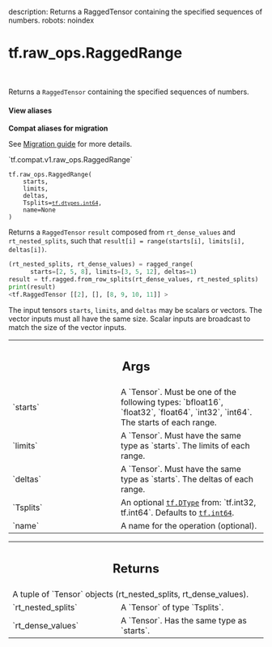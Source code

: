 description: Returns a RaggedTensor containing the specified sequences of numbers.
robots: noindex

# tf.raw_ops.RaggedRange

<!-- Insert buttons and diff -->

<table class="tfo-notebook-buttons tfo-api nocontent" align="left">

</table>



Returns a `RaggedTensor` containing the specified sequences of numbers.


<section class="expandable">
  <h4 class="showalways">View aliases</h4>
  <p>
<b>Compat aliases for migration</b>
<p>See
<a href="https://www.tensorflow.org/guide/migrate">Migration guide</a> for
more details.</p>
<p>`tf.compat.v1.raw_ops.RaggedRange`</p>
</p>
</section>

<pre class="devsite-click-to-copy prettyprint lang-py tfo-signature-link">
<code>tf.raw_ops.RaggedRange(
    starts,
    limits,
    deltas,
    Tsplits=<a href="../../tf/dtypes.md#int64"><code>tf.dtypes.int64</code></a>,
    name=None
)
</code></pre>



<!-- Placeholder for "Used in" -->


Returns a `RaggedTensor` `result` composed from `rt_dense_values` and
`rt_nested_splits`, such that
`result[i] = range(starts[i], limits[i], deltas[i])`.

```python
(rt_nested_splits, rt_dense_values) = ragged_range(
      starts=[2, 5, 8], limits=[3, 5, 12], deltas=1)
result = tf.ragged.from_row_splits(rt_dense_values, rt_nested_splits)
print(result)
<tf.RaggedTensor [[2], [], [8, 9, 10, 11]] >
```

The input tensors `starts`, `limits`, and `deltas` may be scalars or vectors.
The vector inputs must all have the same size.  Scalar inputs are broadcast
to match the size of the vector inputs.

<!-- Tabular view -->
 <table class="responsive fixed orange">
<colgroup><col width="214px"><col></colgroup>
<tr><th colspan="2"><h2 class="add-link">Args</h2></th></tr>

<tr>
<td>
`starts`<a id="starts"></a>
</td>
<td>
A `Tensor`. Must be one of the following types: `bfloat16`, `float32`, `float64`, `int32`, `int64`.
The starts of each range.
</td>
</tr><tr>
<td>
`limits`<a id="limits"></a>
</td>
<td>
A `Tensor`. Must have the same type as `starts`.
The limits of each range.
</td>
</tr><tr>
<td>
`deltas`<a id="deltas"></a>
</td>
<td>
A `Tensor`. Must have the same type as `starts`.
The deltas of each range.
</td>
</tr><tr>
<td>
`Tsplits`<a id="Tsplits"></a>
</td>
<td>
An optional <a href="../../tf/dtypes/DType.md"><code>tf.DType</code></a> from: `tf.int32, tf.int64`. Defaults to <a href="../../tf.md#int64"><code>tf.int64</code></a>.
</td>
</tr><tr>
<td>
`name`<a id="name"></a>
</td>
<td>
A name for the operation (optional).
</td>
</tr>
</table>



<!-- Tabular view -->
 <table class="responsive fixed orange">
<colgroup><col width="214px"><col></colgroup>
<tr><th colspan="2"><h2 class="add-link">Returns</h2></th></tr>
<tr class="alt">
<td colspan="2">
A tuple of `Tensor` objects (rt_nested_splits, rt_dense_values).
</td>
</tr>
<tr>
<td>
`rt_nested_splits`<a id="rt_nested_splits"></a>
</td>
<td>
A `Tensor` of type `Tsplits`.
</td>
</tr><tr>
<td>
`rt_dense_values`<a id="rt_dense_values"></a>
</td>
<td>
A `Tensor`. Has the same type as `starts`.
</td>
</tr>
</table>


